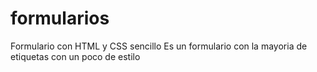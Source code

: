# formularios
Formulario con HTML y CSS sencillo
Es un formulario con la mayoria de etiquetas con un poco de estilo
